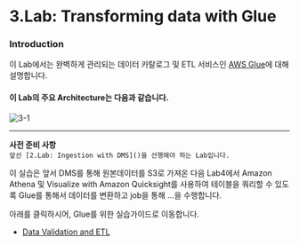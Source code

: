# 3.Lab: Transforming data with Glue
### Introduction

이 Lab에서는 완벽하게 관리되는 데이터 카탈로그 및 ETL 서비스인 [AWS Glue](https://aws.amazon.com/ko/glue/?whats-new-cards.sort-by=item.additionalFields.postDateTime&whats-new-cards.sort-order=desc)에 대해 설명합니다.
#### 이 Lab의 주요 **Architecture는** 다음과 같습니다.
![3-1](https://user-images.githubusercontent.com/105655711/191423889-82cbe5df-3c4e-4e90-b42f-cd728b1da5f3.png)

---
**사전 준비 사항**\
```앞선 [2.Lab: Ingestion with DMS]()을 선행해야 하는 Lab입니다.```

이 실습은 앞서 DMS를 통해 원본데이터를 S3로 가져온 다음 Lab4에서 Amazon Athena 및 Visualize with Amazon Quicksight를 사용하여 테이블을 쿼리할 수 있도록 Glue를 통해서 데이터를 변환하고 job을 통해 ...을 수행합니다.

아래를 클릭하시어, Glue를 위한 실습가이드로 이동합니다.
- [Data Validation and ETL](./detail/3-1.DataValidationandETL.md)
